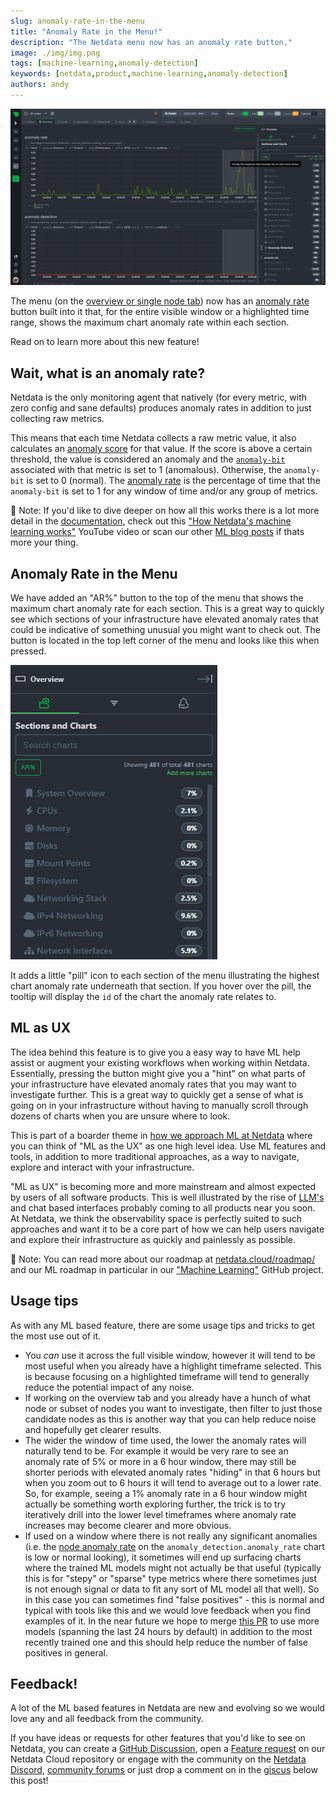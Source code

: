 ```yaml
---
slug: anomaly-rate-in-the-menu
title: "Anomaly Rate in the Menu!"
description: "The Netdata menu now has an anomaly rate button."
image: ./img/img.png
tags: [machine-learning,anomaly-detection]
keywords: [netdata,product,machine-learning,anomaly-detection]
authors: andy
---
```


![img](./img/img.png)

The menu (on the [overview or single node tab](https://learn.netdata.cloud/docs/getting-started/monitor-your-infrastructure/home-overview-and-single-node-view#overview-and-single-node-view)) now has an [anomaly rate](https://learn.netdata.cloud/docs/troubleshooting-and-machine-learning/machine-learning-ml-powered-anomaly-detection#anomaly-rate) button built into it that, for the entire visible window or a highlighted time range, shows the maximum chart anomaly rate within each section.

Read on to learn more about this new feature!

<!--truncate-->

## Wait, what is an anomaly rate?

Netdata is the only monitoring agent that natively (for every metric, with zero config and sane defaults) produces anomaly rates in addition to just collecting raw metrics.

This means that each time Netdata collects a raw metric value, it also calculates an [anomaly score](https://learn.netdata.cloud/docs/troubleshooting-and-machine-learning/machine-learning-ml-powered-anomaly-detection#anomaly-score) for that value. If the score is above a certain threshold, the value is considered an anomaly and the [`anomaly-bit`](https://learn.netdata.cloud/docs/troubleshooting-and-machine-learning/machine-learning-ml-powered-anomaly-detection#anomaly-bit) associated with that metric is set to 1 (anomalous). Otherwise, the `anomaly-bit` is set to 0 (normal). The [anomaly rate](https://learn.netdata.cloud/docs/troubleshooting-and-machine-learning/machine-learning-ml-powered-anomaly-detection#anomaly-rate) is the percentage of time that the `anomaly-bit` is set to 1 for any window of time and/or any group of metrics.

🚧 Note: If you'd like to dive deeper on how all this works there is a lot more detail in the [documentation](https://learn.netdata.cloud/docs/troubleshooting-and-machine-learning/machine-learning-ml-powered-anomaly-detection), check out this ["How Netdata's machine learning works"](https://youtu.be/L1xleckyuDQ) YouTube video or scan our other [ML blog posts](https://blog.netdata.cloud/tags/machine-learning/) if thats more your thing.

## Anomaly Rate in the Menu

We have added an "AR%" button to the top of the menu that shows the maximum chart anomaly rate for each section. This is a great way to quickly see which sections of your infrastructure have elevated anomaly rates that could be indicative of something unusual you might want to check out. The button is located in the top left corner of the menu and looks like this when pressed.

![img](./img/button.png)

It adds a little "pill" icon to each section of the menu illustrating the highest chart anomaly rate underneath that section. If you hover over the pill, the tooltip will display the `id` of the chart the anomaly rate relates to.

## ML as UX

The idea behind this feature is to give you a easy way to have ML help assist or augment your existing workflows when working within Netdata. Essentially, pressing the button might give you a "hint" on what parts of your infrastructure have elevated anomaly rates that you may want to investigate further. This is a great way to quickly get a sense of what is going on in your infrastructure without having to manually scroll through dozens of charts when you are unsure where to look.

This is part of a boarder theme in [how we approach ML at Netdata](https://blog.netdata.cloud/our-approach-to-machine-learning/#human-in-the-loop) where you can think of "ML as the UX" as one high level idea. Use ML features and tools, in addition to more traditional approaches, as a way to navigate, explore and interact with your infrastructure.

"ML as UX" is becoming more and more mainstream and almost expected by users of all software products. This is well illustrated by the rise of [LLM's](https://en.wikipedia.org/wiki/Wikipedia:Large_language_models) and chat based interfaces probably coming to all products near you soon. At Netdata, we think the observability space is perfectly suited to such approaches and want it to be a core part of how we can help users navigate and explore their infrastructure as quickly and painlessly as possible.

🚧 Note: You can read more about our roadmap at [netdata.cloud/roadmap/](https://www.netdata.cloud/roadmap/) and our ML roadmap in particular in our ["Machine Learning"](https://github.com/orgs/netdata/projects/54) GitHub project.

## Usage tips

As with any ML based feature, there are some usage tips and tricks to get the most use out of it.

- You _can_ use it across the full visible window, however it will tend to be most useful when you already have a highlight timeframe selected. This is because focusing on a highlighted timeframe will tend to generally reduce the potential impact of any noise.
- If working on the overview tab and you already have a hunch of what node or subset of nodes you want to investigate, then filter to just those candidate nodes as this is another way that you can help reduce noise and hopefully get clearer results.
- The wider the window of time used, the lower the anomaly rates will naturally tend to be. For example it would be very rare to see an anomaly rate of 5% or more in a 6 hour window, there may still be shorter periods with elevated anomaly rates "hiding" in that 6 hours but when you zoom out to 6 hours it will tend to average out to a lower rate. So, for example, seeing a 1% anomaly rate in a 6 hour window might actually be something worth exploring further, the trick is to try iteratively drill into the lower level timeframes where anomaly rate increases may become clearer and more obvious.
- If used on a window where there is not really any significant anomalies (i.e. the [node anomaly rate](https://learn.netdata.cloud/docs/troubleshooting-and-machine-learning/machine-learning-ml-powered-anomaly-detection#node-anomaly-rate) on the `anomaly_detection.anomaly_rate` chart is low or normal looking), it sometimes will end up surfacing charts where the trained ML models might not actually be that useful (typically this is for "stepy" or "sparse" type metrics where there sometimes just is not enough signal or data to fit any sort of ML model all that well). So in this case you can sometimes find "false positives" - this is normal and typical with tools like this and we would love feedback when you find examples of it. In the near future we hope to merge [this PR](https://github.com/netdata/netdata/pull/14222) to use more models (spanning the last 24 hours by default) in addition to the most recently trained one and this should help reduce the number of false positives in general.

## Feedback!

A lot of the ML based features in Netdata are new and evolving so we would love any and all feedback from the community.

If you have ideas or requests for other features that you'd like to see on Netdata, you can create a [GitHub Discussion](https://github.com/netdata/netdata/discussions), open a [Feature request](https://github.com/netdata/netdata-cloud/issues/new?assignees=&labels=feature+request%2Cneeds+triage&template=FEAT_REQUEST.yml&title=%5BFeat%5D%3A+) on our Netdata Cloud repository or engage with the community on the [Netdata Discord](https://discord.com/invite/mPZ6WZKKG2), [community forums](https://community.netdata.cloud/) or just drop a comment on in the [giscus](https://giscus.app/) below this post!
